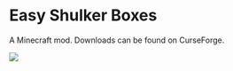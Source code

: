 # Easy Shulker Boxes

A Minecraft mod. Downloads can be found on CurseForge.

![](https://i.imgur.com/vz0tBff.png)
